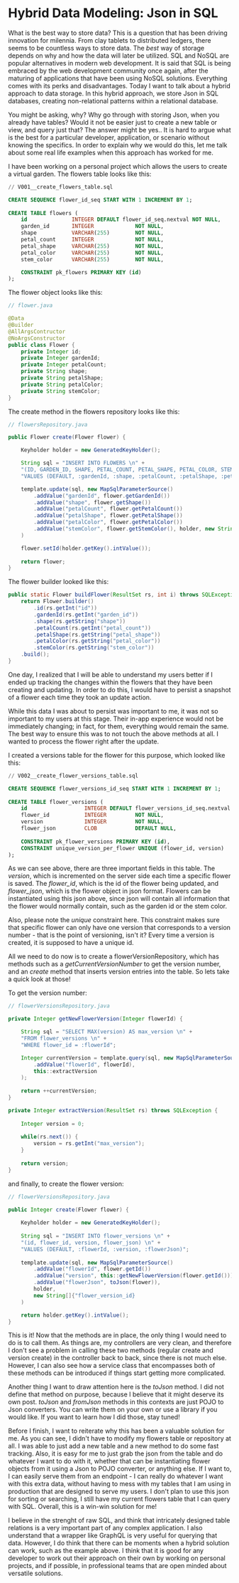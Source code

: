 # Hybrid Data Modeling: Json in SQL

What is the best way to store data? This is a question that has been driving innovation for milennia. From clay tablets to distributed ledgers, there seems to be countless ways to store data. The *best* way of storage depends on why and how the data will later be utilized. SQL and NoSQL are popular alternatives in modern web development. It is said that SQL is being embraced by the web development community once again, after the maturing of applications that have been using NoSQL solutions. Everything comes with its perks and disadvantages. Today I want to talk about a hybrid approach to data storage. In this hybrid approach, we store Json in SQL databases, creating non-relational patterns within a relational database.

You might be asking, why? Why go through with storing Json, when you already have tables? Would it not be easier just to create a new table or view, and query just that? The answer might be yes.. It is hard to argue what is the best for a particular developer, application, or scenario without knowing the specifics. In order to explain why we would do this, let me talk about some real life examples when this approach has worked for me.

I have been working on a personal project which allows the users to create a virtual garden. The flowers table looks like this:

```sql
// V001__create_flowers_table.sql

CREATE SEQUENCE flower_id_seq START WITH 1 INCREMENT BY 1;
 
CREATE TABLE flowers (
	id 				INTEGER DEFAULT flower_id_seq.nextval NOT NULL,
	garden_id		INTEGER				NOT NULL,
	shape 			VARCHAR(255) 		NOT NULL,
	petal_count 	INTEGER 			NOT NULL,
	petal_shape 	VARCHAR(255) 		NOT NULL,
	petal_color 	VARCHAR(255) 		NOT NULL,
	stem_color		VARCHAR(255) 		NOT NULL,

	CONSTRAINT pk_flowers PRIMARY KEY (id)
);
```

The flower object looks like this: 

```java
// flower.java

@Data
@Builder
@AllArgsContructor
@NoArgsConstructor
public class Flower {
	private Integer id;
	private Integer gardenId;
	private Integer petalCount;
	private String shape;
	private String petalShape;
	private String petalColor;
	private String stemColor;
}
```

The create method in the flowers repository looks like this: 

```java
// flowersRepository.java

public Flower create(Flower flower) {

	Keyholder holder = new GeneratedKeyHolder();

	String sql = "INSERT INTO FLOWERS \n" + 
	"(ID, GARDEN_ID, SHAPE, PETAL_COUNT, PETAL_SHAPE, PETAL_COLOR, STEM_COLOR) \n" +
	"VALUES (DEFAULT, :gardenId, :shape, :petalCount, :petalShape, :petalColor, :stemColor)";

	template.update(sql, new MapSqlParameterSource()
		.addValue("gardenId", flower.getGardenId())
		.addValue("shape", flower.getShape())
		.addValue("petalCount", flower.getPetalCount())
		.addValue("petalShape", flower.getPetalShape())
		.addValue("petalColor", flower.getPetalColor())
		.addValue("stemColor", flower.getStemColor(), holder, new String[]{"id"})
	)

	flower.setId(holder.getKey().intValue());
	
	return flower;
}

```

The flower builder looked like this:

```java
public static Flower buildFlower(ResultSet rs, int i) throws SQLException {
	return Flower.builder()
		.id(rs.getInt("id"))
		.gardenId(rs.getInt("garden_id"))
		.shape(rs.getString("shape"))
		.petalCount(rs.getInt("petal_count"))
		.petalShape(rs.getString("petal_shape"))
		.petalColor(rs.getString("petal_color"))
		.stemColor(rs.getString("stem_color"))
	.build();
}

```

One day, I realized that I will be able to understand my users better if I ended up tracking the changes within the flowers that they have been creating and updating. In order to do this, I would have to persist a snapshot of a flower each time they took an update action. 

While this data I was about to persist was important to me, it was not so important to my users at this stage. Their in-app experience would not be immediately changing; in fact, for them, everything would remain the same. The best way to ensure this was to not touch the above methods at all. I wanted to process the flower right after the update. 

I created a versions table for the flower for this purpose, which looked like this:

```sql
// V002__create_flower_versions_table.sql

CREATE SEQUENCE flower_versions_id_seq START WITH 1 INCREMENT BY 1;
 
CREATE TABLE flower_versions (
	id 					INTEGER DEFAULT flower_versions_id_seq.nextval NOT NULL,
	flower_id			INTEGER			NOT NULL,
	version 			INTEGER	 		NOT NULL,
	flower_json			CLOB			DEFAULT NULL,
	
	CONSTRAINT pk_flower_versions PRIMARY KEY (id),
	CONSTRAINT unique_version_per_flower UNIQUE (flower_id, version)
);
```

As we can see above, there are three important fields in this table. The *version*, which is incremented on the server side each time a specific flower is saved. The *flower_id*, which is the id of the flower being updated, and *flower_json*, which is the flower object in json format. Flowers can be instantiated using this json above, since json will contain all information that the flower would normally contain, such as the garden id or the stem color. 

Also, please note the *unique* constraint here. This constraint makes sure that specific flower can only have one version that corresponds to a version number - that is the point of versioning, isn't it? Every time a version is created, it is supposed to have a unique id. 

All we need to do now is to create a flowerVersionRepository, which has methods such as a *getCurrentVersionNumber* to get the version number, and an *create* method that inserts version entries into the table. So lets take a quick look at those!

To get the version number:

```java
// flowerVersionsRepository.java

private Integer getNewFlowerVersion(Integer flowerId) {

	String sql = "SELECT MAX(version) AS max_version \n" +
	"FROM flower_versions \n" +
	"WHERE flower_id = :flowerId";

	Integer currentVersion = template.query(sql, new MapSqlParameterSource()
		.addValue("flowerId", flowerId),
		this::extractVersion
	);
	
	return ++currentVersion;
}

private Integer extractVersion(ResultSet rs) throws SQLException {
	
	Integer version = 0;
	
	while(rs.next()) {
		version = rs.getInt("max_version");
	}
	
	return version;
}
```

and finally, to create the flower version: 

```java
// flowerVersionsRepository.java

public Integer create(Flower flower) {
	
	Keyholder holder = new GeneratedKeyHolder();
	
	String sql = "INSERT INTO flower_versions \n" +
	"(id, flower_id, version, flower_json) \n" +
	"VALUES (DEFAULT, :flowerId, :version, :flowerJson)";
	
	template.update(sql, new MapSqlParameterSource()
		.addValue("flowerId", flower.getId())
		.addValue("version", this::getNewFlowerVersion(flower.getId()))
		.addValue("flowerJson", toJson(flower)),
		holder,
		new String[]{"flower_version_id}
	) 

	return holder.getKey().intValue();
}
```

This is it! Now that the methods are in place, the only thing I would need to do is to call them. As things are, my controllers are very clean, and therefore I don't see a problem in calling these two methods (regular create and version create) in the controller back to back, since there is not much else. However, I can also see how a service class that encompasses both of these methods can be introduced if things start getting more complicated.

Another thing I want to draw attention here is the *toJson* method. I did not define that method on purpose, because I believe that it might deserve its own post. *toJson* and *fromJson* methods in this contexts are just POJO to Json converters. You can write them on your own or use a library if you would like. If you want to learn how I did those, stay tuned! 

Before I finish, I want to reiterate why this has been a valuable solution for me. As you can see, I didn't have to modify my flowers table or repository at all. I was able to just add a new table and a new method to do some fast tracking. Also, it is easy for me to just grab the json from the table and do whatever I want to do with it, whether that can be instantiating flower objects from it using a Json to POJO converter, or anything else. If I want to, I can easily serve them from an endpoint - I can really do whatever I want with this extra data, without having to mess with my tables that I am using in production that are designed to serve my users. I don't plan to use this json for sorting or searching, I still have my current flowers table that I can query with SQL. Overall, this is a win-win solution for me!

I believe in the strenght of raw SQL, and think that intricately designed table relations is a very important part of any complex application. I also understand that a wrapper like GraphQL is very useful for querying that data. However, I do think that there can be moments when a hybrid solution can work, such as the example above. I think that it is good for any developer to work out their approach on their own by working on personal projects, and if possible, in professional teams that are open minded about versatile solutions. 

